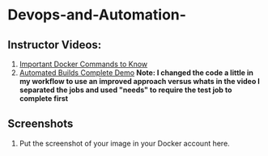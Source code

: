# Devops-and-Automation-

## Instructor Videos:

1. [Important Docker Commands to Know](https://youtu.be/B26ecGh8tMw)
2. [Automated Builds Complete Demo](https://youtu.be/PZVT1IOC0Zo)
**Note:  I changed the code a little in my workflow to use an improved approach versus whats in the video I separated the jobs and used "needs" to require the test job to complete first**
## Screenshots

1.  Put the screenshot of your image in your Docker account here.